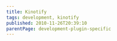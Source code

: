 ```yaml
---
title: Kinotify
tags: development, kinotify
published: 2010-11-26T20:39:10
parentPage: development-plugin-specific
---
```

